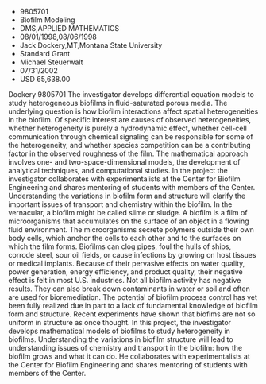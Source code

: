 
* 9805701
* Biofilm Modeling
* DMS,APPLIED MATHEMATICS
* 08/01/1998,08/06/1998
* Jack Dockery,MT,Montana State University
* Standard Grant
* Michael Steuerwalt
* 07/31/2002
* USD 65,638.00

Dockery 9805701 The investigator develops differential equation models to study
heterogeneous biofilms in fluid-saturated porous media. The underlying question
is how biofilm interactions affect spatial heterogeneities in the biofilm. Of
specific interest are causes of observed heterogeneities, whether heterogeneity
is purely a hydrodynamic effect, whether cell-cell communication through
chemical signaling can be responsible for some of the heterogeneity, and whether
species competition can be a contributing factor in the observed roughness of
the film. The mathematical approach involves one- and two-space-dimensional
models, the development of analytical techniques, and computational studies. In
the project the investigator collaborates with experimentalists at the Center
for Biofilm Engineering and shares mentoring of students with members of the
Center. Understanding the variations in biofilm form and structure will clarify
the important issues of transport and chemistry within the biofilm. In the
vernacular, a biofilm might be called slime or sludge. A biofilm is a film of
microorganisms that accumulates on the surface of an object in a flowing fluid
environment. The microorganisms secrete polymers outside their own body cells,
which anchor the cells to each other and to the surfaces on which the film
forms. Biofilms can clog pipes, foul the hulls of ships, corrode steel, sour oil
fields, or cause infections by growing on host tissues or medical implants.
Because of their pervasive effects on water quality, power generation, energy
efficiency, and product quality, their negative effect is felt in most U.S.
industries. Not all biofilm activity has negative results. They can also break
down contaminants in water or soil and often are used for bioremediation. The
potential of biofilm process control has yet been fully realized due in part to
a lack of fundamental knowledge of biofilm form and structure. Recent
experiments have shown that biofims are not so uniform in structure as once
thought. In this project, the investigator develops mathematical models of
biofilms to study heterogeneity in biofilms. Understanding the variations in
biofilm structure will lead to understanding issues of chemistry and transport
in the biofilm: how the biofilm grows and what it can do. He collaborates with
experimentalists at the Center for Biofilm Engineering and shares mentoring of
students with members of the Center.
